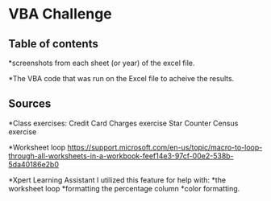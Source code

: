 # VBA Challenge



## Table of contents

*screenshots from each sheet (or year) of the excel file.

*The VBA code that was run on the Excel file to acheive the results. 


## Sources

*Class exercises:
    Credit Card Charges exercise
    Star Counter
    Census exercise
    
*Worksheet loop
    https://support.microsoft.com/en-us/topic/macro-to-loop-through-all-worksheets-in-a-workbook-feef14e3-97cf-00e2-538b-5da40186e2b0
    
*Xpert Learning Assistant
    I utilized this feature for help with: 
    *the worksheet loop
    *formatting the percentage column 
    *color formatting.
